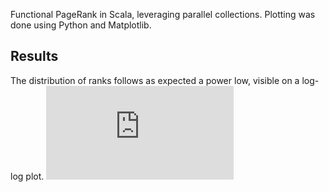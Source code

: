 Functional PageRank in Scala, leveraging parallel collections.
Plotting was done using Python and Matplotlib.

## Results

The distribution of ranks follows as expected a power low, visible
on a log-log plot.
![resulting plot](https://github.com/mbesancon/PageRank/blob/master/rank_dist.pdf)

